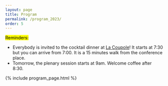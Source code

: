 ```yaml
---
layout: page
title: Program
permalink: /program_2023/
order: 5
---
```


<mark>Reminders:</mark>
- Everybody is invited to the cocktail dinner at [La Coupole](https://goo.gl/maps/Fw63WaWPL8pwmYer8)! It starts at 7:30 but you can arrive from 7:00. It is a 15 minutes walk from the conference place.
- Tomorrow, the plenary session starts at 9am. Welcome coffee after 8:30.


{% include program_page.html %}
